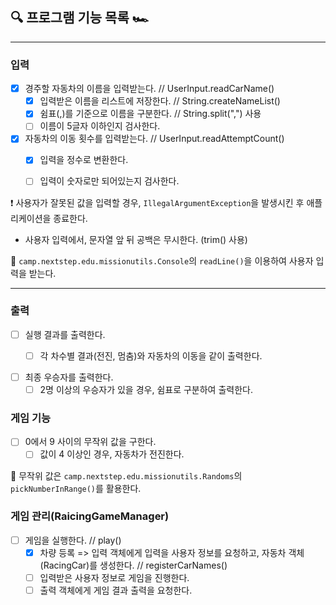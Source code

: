 ## ️🔍 프로그램 기능 목록 🏎

---

### 입력 
- [x] 경주할 자동차의 이름을 입력받는다. // UserInput.readCarName()
  - [x] 입력받은 이름을 리스트에 저장한다. // String.createNameList()
  - [x] 쉼표(,)를 기준으로 이름을 구분한다. // String.split(",") 사용
  - [ ] 이름이 5글자 이하인지 검사한다.

- [x] 자동차의 이동 횟수를 입력받는다. // UserInput.readAttemptCount()
  - [x] 입력을 정수로 변환한다.
  - [ ] 입력이 숫자로만 되어있는지 검사한다.


❗️ 사용자가 잘못된 값을 입력할 경우, `IllegalArgumentException`을 발생시킨 후 애플리케이션을 종료한다.
- 사용자 입력에서, 문자열 앞 뒤 공백은 무시한다. (trim() 사용)  

📖 `camp.nextstep.edu.missionutils.Console`의 `readLine()`을 이용하여 사용자 입력을 받는다.

---
### 출력

- [ ] 실행 결과를 출력한다.  
  - [ ] 각 차수별 결과(전진, 멈춤)와 자동차의 이동을 같이 출력한다.  
  

- [ ] 최종 우승자를 출력한다. 
  - [ ] 2명 이상의 우승자가 있을 경우, 쉼표로 구분하여 출력한다.

### 게임 기능
- [ ] 0에서 9 사이의 무작위 값을 구한다.
  - [ ] 값이 4 이상인 경우, 자동차가 전진한다.  

📖 무작위 값은 `camp.nextstep.edu.missionutils.Randoms`의 `pickNumberInRange()`를 활용한다.

### 게임 관리(RaicingGameManager)
- [ ] 게임을 실행한다. // play()
  - [x] 차량 등록 => 입력 객체에게 입력을 사용자 정보를 요청하고, 자동차 객체(RacingCar)를 생성한다. // registerCarNames()
  - [ ] 입력받은 사용자 정보로 게임을 진행한다.
  - [ ] 출력 객체에게 게임 결과 출력을 요청한다.